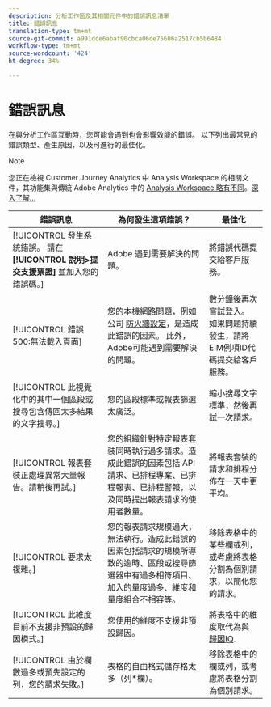 ```yaml
---
description: 分析工作區及其相關元件中的錯誤訊息清單
title: 錯誤訊息
translation-type: tm+mt
source-git-commit: a991dce6abaf90cbca06de75606a2517cb5b6484
workflow-type: tm+mt
source-wordcount: '424'
ht-degree: 34%

---
```



# 錯誤訊息

在與分析工作區互動時，您可能會遇到也會影響效能的錯誤。 以下列出最常見的錯誤類型、產生原因，以及可進行的最佳化。

>[!NOTE]
>
>您正在檢視 Customer Journey Analytics 中 Analysis Workspace 的相關文件，其功能集與傳統 Adobe Analytics 中的 [Analysis Workspace 略有不同](https://docs.adobe.com/content/help/zh-Hant/analytics/analyze/analysis-workspace/home.html)。[深入了解...](/help/getting-started/cja-aa.md)

| 錯誤訊息 | 為何發生這項錯誤？ | 最佳化 |
| --- | --- | --- |
| [!UICONTROL 發生系統錯誤。 請在 **[!UICONTROL 說明>提交支援票證]** 並加入您的錯誤碼。] | Adobe 遇到需要解決的問題。 | 將錯誤代碼提交給客戶服務。 |
| [!UICONTROL 錯誤500:無法載入頁面] | 您的本機網路問題，例如公司 [防火牆設定](https://docs.adobe.com/content/help/en/analytics/technotes/ip-addresses.html)，是造成此錯誤的因素。 此外，Adobe可能遇到需要解決的問題。 | 數分鐘後再次嘗試登入。 如果問題持續發生，請將EIM例項ID代碼提交給客戶服務。 |
| [!UICONTROL 此視覺化中的其中一個區段或搜尋包含傳回太多結果的文字搜尋。] | 您的區段標準或報表篩選太廣泛。 | 縮小搜尋文字標準，然後再試一次請求。 |
| [!UICONTROL 報表套裝正處理異常大量報告。請稍後再試。] | 您的組織針對特定報表套裝同時執行過多請求。造成此錯誤的因素包括 API 請求、已排程專案、已排程報表、已排程警報，以及同時提出報表請求的使用者數量。 | 將報表套裝的請求和排程分佈在一天中更平均。 |
| [!UICONTROL 要求太複雜。] | 您的報表請求規模過大，無法執行。造成此錯誤的因素包括請求的規模所導致的逾時、區段或搜尋篩選器中有過多相符項目、加入的量度過多、維度和量度組合不相容等。 | 移除表格中的某些欄或列，或考慮將表格分割為個別請求，以簡化您的請求。 |
| [!UICONTROL 此維度目前不支援非預設的歸因模式。] | 您使用的維度不支援非預設歸因。 | 將表格中的維度取代為與 [歸因IQ](/help/analysis-workspace/attribution/overview.md). |
| [!UICONTROL 由於欄數過多或預先設定的列，您的請求失敗。] | 表格的自由格式儲存格太多（列*欄）。 | 移除表格中的欄或列，或考慮將表格分割為個別請求。 |